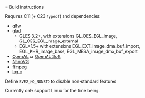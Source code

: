 = Build instructions

Requires C11 (+ C23 `typeof`) and dependencies:
- [glfw](https://github.com/glfw/glfw)
- [glad](https://gen.glad.sh)
    - GLES 3.2+, with extensions GL_OES_EGL_image, GL_OES_EGL_image_external
    - EGL=1.5+ with extensions EGL_EXT_image_dma_buf_import, EGL_KHR_image_base, EGL_MESA_image_dma_buf_export
- [OpenAL](https://www.openal.org) or [OpenAL Soft](https://github.com/kcat/openal-soft)
- [NanoVG](https://github.com/memononen/nanovg)
- [ffmpeg](https://ffmpeg.org)
- [log.c](https://github.com/innerout/log.c)

Define `SVE2_NO_NONSTD` to disable non-standard features

Currently only support Linux for the time being.

